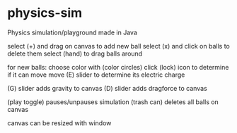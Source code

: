 # physics-sim
Physics simulation/playground made in Java

select (+) and drag on canvas to add new ball
select (x) and click on balls to delete them
select (hand) to drag balls around

for new balls:
choose color with (color circles)
click (lock) icon to determine if it can move
move (E) slider to determine its electric charge

(G) slider adds gravity to canvas
(D) slider adds dragforce to canvas

(play toggle) pauses/unpauses simulation
(trash can) deletes all balls on canvas

canvas can be resized with window

